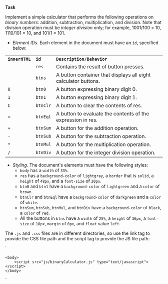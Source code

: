**Task**

Implement a simple calculator that performs the following operations on _binary numbers:_ addition, subtraction, multiplication, and division. Note that division operation must be _integer division_ only; for example, 1001/100 = 10, 1110/101 = 10, and 101/1 = 101.

- _Element IDs._ Each element in the document must have an `id`, specified below:

<table align="center">
    <tbody>
        <tr>
            <td>
                <code><b>innerHTML</b></code>
            </td>
            <td>
                <code><b>id</b></code>
            </td>
            <td>
                <code><b>Description/Behavior</b></code>
            </td>
        </tr>
        <tr>
            <td>
            </td>
            <td>
                <code>res</code>
            </td>
            <td>
                <span>Contains the result of button presses.</span>
            </td>
        </tr>
        <tr>
            <td>
            </td>
            <td>
                <code>btns</code>
            </td>
            <td>
                <span>A button container that displays all eight calculator buttons.</span>
            </td>
        </tr>
        <tr>
            <td>
                <code>0</code>
            </td>
            <td>
                <code>btn0</code>
            </td>
            <td>
                <span>A button expressing binary digit 0.</span>
            </td>
        </tr>
        <tr>
            <td>
                <code>1</code>
            </td>
            <td>
                <code>btn1</code>
            </td>
            <td>
                <span>A button expressing binary digit 1.</span>
            </td>
        </tr>
        <tr>
            <td>
                <code>C</code>
            </td>
            <td>
                <code>btnClr</code>
            </td>
            <td>
                <span>A button to clear the contents of res.</span>
            </td>
        </tr>
        <tr>
            <td>
                <code>=</code>
            </td>
            <td>
                <code>btnEql</code>
            </td>
            <td>
                <span>A button to evaluate the contents of the expression in res.</span>
            </td>
        </tr>
        <tr>
            <td>
                <code>+</code>
            </td>
            <td>
                <code>btnSum</code>
            </td>
            <td>
                <span>A button for the addition operation.</span>
            </td>
        </tr>
        <tr>
            <td>
                <code>-</code>
            </td>
            <td>
                <code>btnSub</code>
            </td>
            <td>
                <span>A button for the subtraction operation.</span>
            </td>
        </tr>
        <tr>
            <td>
                <code>*</code>
            </td>
            <td>
                <code>btnMul</code>
            </td>
            <td>
                <span>A button for the multiplication operation.</span>
            </td>
        </tr>
        <tr>
            <td>
                <code>/</code>
            </td>
            <td>
                <code>btnDiv</code>
            </td>
            <td>
                <span>A button for the integer division operation.</span>
            </td>
        </tr>
    </tbody>
</table>

- _Styling._ The document's elements must have the following styles:
    - `body` has a `width` of `33%`.
    - `res` has a `background-color` of `lightgray`, a `border` that is `solid`, a `height` of `48px`, and a `font-size` of `20px`.
    - `btn0` and `btn1` have a `background-color` of `lightgreen` and a `color` of `brown`.
    - `btnClr` and `btnEql` have a `background-color` of `darkgreen` and a `color` of `white`.
    - `btnSum`, `btnSub`, `btnMul`, and `btnDiv` have a `background-color` of `black`, a `color` of `red`.
    - All the buttons in `btns` have a `width` of `25%`, a `height` of `36px`, a `font-size` of `18px`, `margin` of `0px`, and `float` value `left`.

The `.js` and `.css` files are in different directories, so use the link tag to provide the CSS file path and the script tag to provide the JS file path:

`<!DOCTYPE html>
<html>
    <head>
        <link rel="stylesheet" href="css/binaryCalculator.css" type="text/css">
    </head>
    
    <body>
    	<script src="js/binaryCalculator.js" type="text/javascript"></script>
    </body>
</html>`